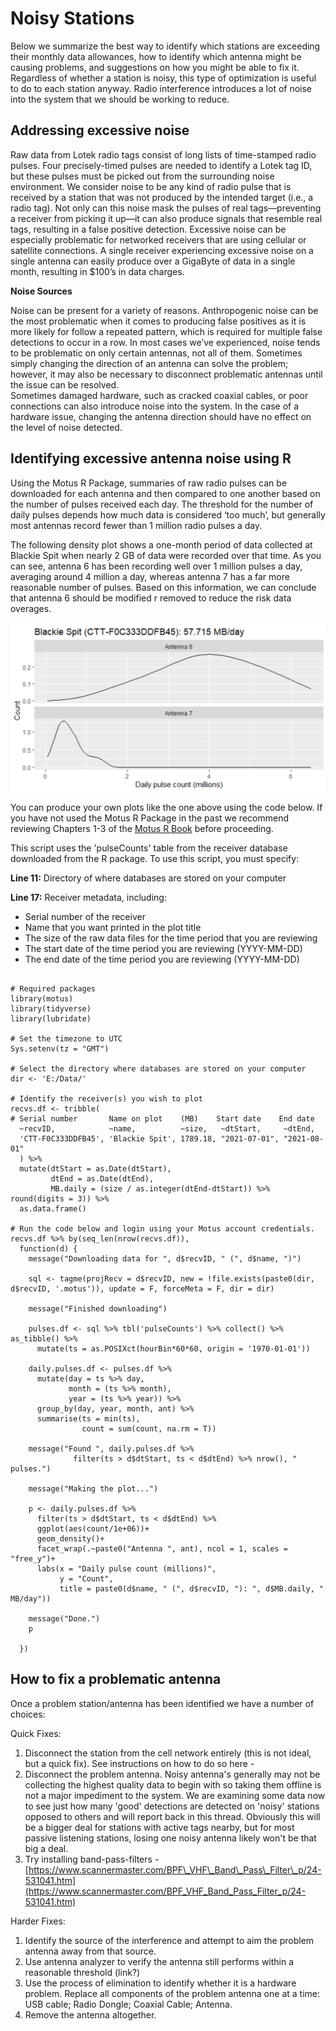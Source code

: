 # Noisy Stations

Below we summarize the best way to identify which stations are exceeding their monthly data allowances, how to identify which antenna might be causing problems, and suggestions on how you might be able to fix it. Regardless of whether a station is noisy, this type of optimization is useful to do to each station anyway. Radio interference introduces a lot of noise into the system that we should be working to reduce.

## **Addressing excessive noise**

Raw data from Lotek radio tags consist of long lists of time-stamped radio pulses. Four precisely-timed pulses are needed to identify a Lotek tag ID, but these pulses must be picked out from the surrounding noise environment. We consider noise to be any kind of radio pulse that is received by a station that was not produced by the intended target \(i.e., a radio tag\). Not only can this noise mask the pulses of real tags—preventing a receiver from picking it up—it can also produce signals that resemble real tags, resulting in a false positive detection. Excessive noise can be especially problematic for networked receivers that are using cellular or satellite connections. A single receiver experiencing excessive noise on a single antenna can easily produce over a GigaByte of data in a single month, resulting in $100’s in data charges.

**Noise Sources**

Noise can be present for a variety of reasons. Anthropogenic noise can be the most problematic when it comes to producing false positives as it is more likely for follow a repeated pattern, which is required for multiple false detections to occur in a row. In most cases we’ve experienced, noise tends to be problematic on only certain antennas, not all of them. Sometimes simply changing the direction of an antenna can solve the problem; however, it may also be necessary to disconnect problematic antennas until the issue can be resolved.  
Sometimes damaged hardware, such as cracked coaxial cables, or poor connections can also introduce noise into the system. In the case of a hardware issue, changing the antenna direction should have no effect on the level of noise detected.

## **Identifying excessive antenna noise using R**

Using the Motus R Package, summaries of raw radio pulses can be downloaded for each antenna and then compared to one another based on the number of pulses received each day. The threshold for the number of daily pulses depends how much data is considered ‘too much’, but generally most antennas record fewer than 1 million radio pulses a day.  

The following density plot shows a one-month period of data collected at Blackie Spit when nearly 2 GB of data were recorded over that time. As you can see, antenna 6 has been recording well over 1 million pulses a day, averaging around 4 million a day, whereas antenna 7 has a far more reasonable number of pulses. Based on this information, we can conclude that antenna 6 should be modified r removed to reduce the risk data overages.

![](.gitbook/assets/image%20%284%29.png)

  
You can produce your own plots like the one above using the code below. If you have not used the Motus R Package in the past we recommend reviewing Chapters 1-3 of the [Motus R Book](https://motus.org/MotusRBook/index.html) before proceeding.

This script uses the 'pulseCounts' table from the receiver database downloaded from the R package. To use this script, you must specify:

**Line 11:** Directory of where databases are stored on your computer

**Line 17:** Receiver metadata, including:

* Serial number of the receiver
* Name that you want printed in the plot title
* The size of the raw data files for the time period that you are reviewing
* The start date of the time period you are reviewing \(YYYY-MM-DD\)
* The end date of the time period you are reviewing \(YYYY-MM-DD\)

```text

# Required packages
library(motus)
library(tidyverse)
library(lubridate)

# Set the timezone to UTC
Sys.setenv(tz = "GMT")

# Select the directory where databases are stored on your computer
dir <- 'E:/Data/'

# Identify the receiver(s) you wish to plot
recvs.df <- tribble(
# Serial number       Name on plot    (MB)    Start date    End date
  ~recvID,            ~name,          ~size,   ~dtStart,     ~dtEnd,
  'CTT-F0C333DDFB45', 'Blackie Spit', 1789.18, "2021-07-01", "2021-08-01"
  ) %>%
  mutate(dtStart = as.Date(dtStart),
         dtEnd = as.Date(dtEnd),
         MB.daily = (size / as.integer(dtEnd-dtStart)) %>% round(digits = 3)) %>%
  as.data.frame()

# Run the code below and login using your Motus account credentials.
recvs.df %>% by(seq_len(nrow(recvs.df)),
  function(d) {
    message("Downloading data for ", d$recvID, " (", d$name, ")")
    
    sql <- tagme(projRecv = d$recvID, new = !file.exists(paste0(dir, d$recvID, '.motus')), update = F, forceMeta = F, dir = dir)
    
    message("Finished downloading")
    
    pulses.df <- sql %>% tbl('pulseCounts') %>% collect() %>% as_tibble() %>% 
      mutate(ts = as.POSIXct(hourBin*60*60, origin = '1970-01-01'))
    
    daily.pulses.df <- pulses.df %>% 
      mutate(day = ts %>% day,
             month = (ts %>% month),
             year = (ts %>% year)) %>%
      group_by(day, year, month, ant) %>%
      summarise(ts = min(ts),
                count = sum(count, na.rm = T))
    
    message("Found ", daily.pulses.df %>%
              filter(ts > d$dtStart, ts < d$dtEnd) %>% nrow(), " pulses.")
    
    message("Making the plot...")
    
    p <- daily.pulses.df %>%
      filter(ts > d$dtStart, ts < d$dtEnd) %>%
      ggplot(aes(count/1e+06))+
      geom_density()+
      facet_wrap(.~paste0("Antenna ", ant), ncol = 1, scales = "free_y")+
      labs(x = "Daily pulse count (millions)",
           y = "Count", 
           title = paste0(d$name, " (", d$recvID, "): ", d$MB.daily, " MB/day"))
    
    message("Done.")
    p   
    
  })
```

## How to fix a problematic antenna

Once a problem station/antenna has been identified we have a number of choices:

Quick Fixes:

1. Disconnect the station from the cell network entirely \(this is not ideal, but a quick fix\). See instructions on how to do so here -
2. Disconnect the problem antenna. Noisy antenna's generally may not be collecting the highest quality data to begin with so taking them offline is not a major impediment to the system. We are examining some data now to see just how many 'good' detections are detected on 'noisy' stations opposed to others and will report back in this thread. Obviously this will be a bigger deal for stations with active tags nearby, but for most passive listening stations, losing one noisy antenna likely won't be that big a deal.
3. Try installing band-pass-filters - [https://www.scannermaster.com/BPF\_VHF\_Band\_Pass\_Filter\_p/24-531041.htm](https://www.scannermaster.com/BPF_VHF_Band_Pass_Filter_p/24-531041.htm)

Harder Fixes:

1. Identify the source of the interference and attempt to aim the problem antenna away from that source.
2. Use antenna analyzer to verify the antenna still performs within a reasonable threshold \(link?\)
3. Use the process of elimination to identify whether it is a hardware problem. Replace all components of the problem antenna one at a time: USB cable; Radio Dongle; Coaxial Cable; Antenna.
4. Remove the antenna altogether.


